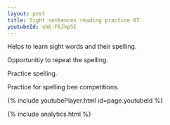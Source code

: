 ```yaml
---
layout: post
title: Sight sentences reading practice 87
youtubeId: xh6-F6Jkp5E
---
```

 
 
Helps to learn sight words and their spelling.

Opportunitiy to repeat the spelling. 

Practice spelling. 
 
Practice for spelling bee competitions. 
 
{% include youtubePlayer.html id=page.youtubeId %}
 
 
{% include analytics.html %}